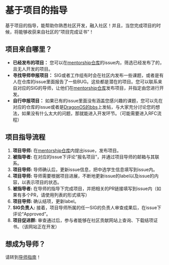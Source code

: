 # 基于项目的指导

基于项目的指导，能帮助你熟悉社区开发，融入社区！并且，当您完成项目的时候，将能够收获来自社区的“项目完成证书”！

## 项目来自哪里？

- **已经发布的项目：** 您可以在[mentorship仓库]的issue内，筛选已经发布了的，且无人开发的项目。
- **寻找导师申报项目：** SIG或者工作组有时会在社区内发布一些课题，或者是有人在仓库的issue里面报告了一些BUG。这些都是潜在的项目。您可以联系来自对应的SIG的导师，让他们在[mentorship仓库]发布项目，并指定由您进行开发。
- **自行申报项目：** 如果已有的issue里面没有涵盖您感兴趣的课题，您可以先在对应的仓库的issue或者是[DragonOS的bbs]上发帖，与大家充分讨论您的想法，如果没有什么太大的问题，那就能进入开发环节。（可能需要进入RFC流程）

## 项目指导流程

1. **项目导师:** 在[mentorship仓库]内提出issue，发布项目。
2. **被指导者:** 在对应的issue下评论“报名项目”，并通过项目导师的邮箱与其联系。
3. **项目导师:** 导师确认后，更新issue信息，把中选学生信息填写到issue内。
4. **项目导师:** 导师需要根据项目进展，不断地更新issue的label以及issue的内容，以表示项目的状态。
5. **被指导者:** 在导师的指导下完成项目，并把相关的PR链接填写到issue内（如果有多个PR，请使用列表的形式填写）
6. **项目导师:** 确认结项，更新label。
7. **SIG负责人:** 接着，项目导师所属的任一SIG的负责人审查成果后，在issue下评论“Approved”。
8. **项目促进群:** 审查通过后，参与者能够在社区贡献网站上查询、下载结项证书。（该网站正在开发）


## 想成为导师？

请转到[导师指南]！

[mentorship仓库]: https://github.com/DragonOS-Community/mentorship
[DragonOS的bbs]: https://bbs.dragonos.org.cn
[导师指南]: /mentorship/mentor-guide.md
